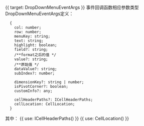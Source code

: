 {{ target: DropDownMenuEventArgs }}
事件回调函数相应参数类型DropDownMenuEventArgs定义：

```
  {
    col: number;
    row: number;
    menuKey: string;
    text: string;
    highlight: boolean;
    field?: string;
    /**format之后的值 */
    value?: string;
    /**原始值 */
    dataValue?: string;
    subIndex?: number;

    dimensionKey?: string | number;
    isPivotCorner?: boolean;
    customInfo?: any;

    cellHeaderPaths?: ICellHeaderPaths;
    cellLocation: CellLocation;
  }
```

其中：
{{ use: ICellHeaderPaths() }}
{{ use: CellLocation() }}